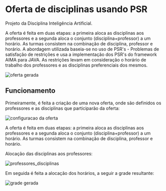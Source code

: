 # Oferta de disciplinas usando PSR

Projeto da Disciplina Inteligência Artificial. 

A oferta é feita em duas etapas: a primeira aloca as disciplinas aos professores e a segunda aloca o conjunto (disciplina+professor) a um horário. As turmas consistem na combinação de disciplina, professor e horário. A abordagem utilizada baseia-se no uso de PSR's - Problemas de satisfação de restrições e usa a implementação dos PSR's do framework AIMA para JAVA. As restrições levam em consideração o horário de trabalho dos professores e as disciplinas preferenciais dos mesmos. 

![oferta gerada](https://i.imgur.com/y3B5MXW.png)

## Funcionamento 

Primeiramente, é feita a criação de uma nova oferta, onde são definidos os professores e as disciplinas que participarão da oferta:

![configuracao da oferta](https://i.imgur.com/uN4ZKOc.png)

A oferta é feita em duas etapas: a primeira aloca as disciplinas aos professores e a segunda aloca o conjunto (disciplina+professor) a um horário. 
As turmas consistem na combinação de disciplina, professor e horário.

Alocação das disciplinas aos professores:

![professores_disciplinas](https://i.imgur.com/L8KtWli.png)

Em seguida é feita a alocação dos horários, a seguir a grade resultante: 

![grade gerada](https://i.imgur.com/4rbQfrd.png)


